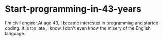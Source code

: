 # Start-programming-in-43-years

I'm civil enginer.At age 43, I became interested in programming and started coding.
It is too late ,I know.
I don't even know the misery of the English language.
